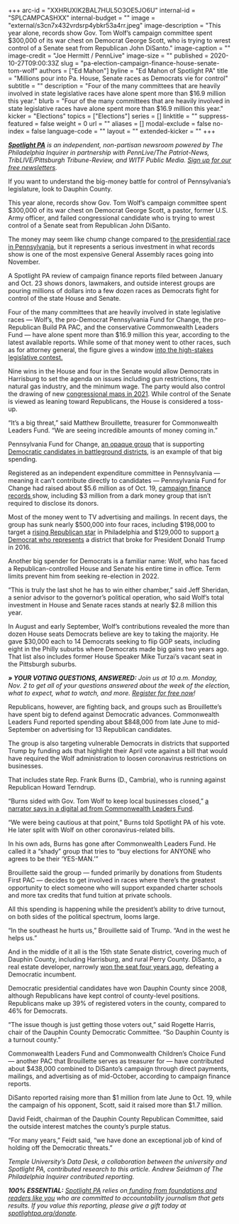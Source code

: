 +++
arc-id = "XXHRUXIK2BAL7HUL5O3OE5JO6U"
internal-id = "SPLCAMPCASHXX"
internal-budget = ""
image = "external/s3cn7x432vrdsrp4ybkr53a4rr.jpeg"
image-description = "This year alone, records show Gov. Tom Wolf’s campaign committee spent $300,000 of its war chest on Democrat George Scott, who is trying to wrest control of a Senate seat from Republican John DiSanto."
image-caption = ""
image-credit = "Joe Hermitt / PennLive"
image-size = ""
published = 2020-10-27T09:00:33Z
slug = "pa-election-campaign-finance-house-senate-tom-wolf"
authors = ["Ed Mahon"]
byline = "Ed Mahon of Spotlight PA"
title = "Millions pour into Pa. House, Senate races as Democrats vie for control"
subtitle = ""
description = "Four of the many committees that are heavily involved in state legislative races have alone spent more than $16.9 million this year."
blurb = "Four of the many committees that are heavily involved in state legislative races have alone spent more than $16.9 million this year."
kicker = "Elections"
topics = ["Elections"]
series = []
linktitle = ""
suppress-featured = false
weight = 0
url = ""
aliases = []
modal-exclude = false
no-index = false
language-code = ""
layout = ""
extended-kicker = ""
+++

<a href="https://www.spotlightpa.org/"><i><b>Spotlight PA</b></i></a><i> is an independent, non-partisan newsroom powered by The Philadelphia Inquirer in partnership with PennLive/The Patriot-News, TribLIVE/Pittsburgh Tribune-Review, and WITF Public Media. </i><a href="https://www.spotlightpa.org/newsletters"><i>Sign up for our free newsletters</i></a><i>.</i>

If you want to understand the big-money battle for control of Pennsylvania’s legislature, look to Dauphin County.

This year alone, records show Gov. Tom Wolf’s campaign committee spent $300,000 of its war chest on Democrat George Scott, a pastor, former U.S. Army officer, and failed congressional candidate who is trying to wrest control of a Senate seat from Republican John DiSanto.

The money may seem like chump change compared to <a href="https://www.npr.org/2020/10/13/923427969/presidential-campaign-tv-ad-spending-crosses-1-billion-mark-in-key-states">the presidential race in Pennsylvania</a>, but it represents a serious investment in what records show is one of the most expensive General Assembly races going into November.

A Spotlight PA review of campaign finance reports filed between January and Oct. 23 shows donors, lawmakers, and outside interest groups are pouring millions of dollars into a few dozen races as Democrats fight for control of the state House and Senate.

Four of the many committees that are heavily involved in state legislative races — Wolf’s, the pro-Democrat Pennsylvania Fund for Change, the pro-Republican Build PA PAC, and the conservative Commonwealth Leaders Fund — have alone spent more than $16.9 million this year, according to the latest available reports. While some of that money went to other races, such as for attorney general, the figure gives a window <a href="https://www.spotlightpa.org/news/2020/10/pa-election-state-house-flip-democrats-republicans/">into the high-stakes legislative contest.</a>

Nine wins in the House and four in the Senate would allow Democrats in Harrisburg to set the agenda on issues including gun restrictions, the natural gas industry, and the minimum wage. The party would also control the drawing of new <a href="https://www.wesa.fm/post/eye-redistricting-2021-national-group-targets-pa-legislative-races">congressional maps in 2021</a>. While control of the Senate is viewed as leaning toward Republicans, the House is considered a toss-up.

<script src="https://www.spotlightpa.org/embed.js" async></script><div data-spl-embed-version="1" data-spl-src="https://www.spotlightpa.org/embeds/newsletter/"></div>

“It’s a big threat,” said Matthew Brouillette, treasurer for Commonwealth Leaders Fund. “We are seeing incredible amounts of money coming in.”

Pennsylvania Fund for Change, <a href="https://www.inquirer.com/philly/columnists/clout/clout-wawa-sheetz-donate-governors-election-pennsylvania-20180928.html">an opaque group</a> that is supporting <a href="http://pafundforchange.com/races/">Democratic candidates in battleground districts</a>, is an example of that big spending.

Registered as an independent expenditure committee in Pennsylvania — meaning it can’t contribute directly to candidates — Pennsylvania Fund for Change had raised about $5.6 million as of Oct. 19, <a href="https://www.campaignfinanceonline.pa.gov/Pages/ShowReport.aspx?ReportID=333701&isStatement=0&is24Hour=0">campaign finance records </a>show, including $3 million from a dark money group that isn’t required to disclose its donors.

Most of the money went to TV advertising and mailings. In recent days, the group has sunk nearly $500,000 into four races, including $198,000 to target a <a href="https://billypenn.com/2020/10/08/pennsylvania-house-democrats-flip-martina-white-mike-doyle-northeast-philly-party-infighting/">rising Republican star</a> in Philadelphia and $129,000 to support <a href="https://triblive.com/local/valley-news-dispatch/longtime-stunt-performer-challenges-veteran-house-member-in-55th-district/">a Democrat who represents</a> a district that broke for President Donald Trump in 2016.

Another big spender for Democrats is a familiar name: Wolf, who has faced a Republican-controlled House and Senate his entire time in office. Term limits prevent him from seeking re-election in 2022.

“This is truly the last shot he has to win either chamber,” said Jeff Sheridan, a senior advisor to the governor’s political operation, who said Wolf’s total investment in House and Senate races stands at nearly $2.8 million this year.

In August and early September, Wolf’s contributions revealed the more than dozen House seats Democrats believe are key to taking the majority. He gave $30,000 each to 14 Democrats seeking to flip GOP seats, including eight in the Philly suburbs where Democrats made big gains two years ago. That list also includes former House Speaker Mike Turzai’s vacant seat in the Pittsburgh suburbs.

<i><b>» YOUR VOTING QUESTIONS, ANSWERED:</b></i><i> Join us at 10 a.m. Monday, Nov. 2 to get all of your questions answered about the week of the election, what to expect, what to watch, and more. </i><a href="https://inquirer.zoom.us/webinar/register/5816037238914/WN_zovGJrYlQO2s1h_KThtM1w"><i>Register for free now</i></a><i>!</i>

Republicans, however, are fighting back, and groups such as Brouillette’s have spent big to defend against Democratic advances. Commonwealth Leaders Fund reported spending about $848,000 from late June to mid-September on advertising for 13 Republican candidates.

The group is also targeting vulnerable Democrats in districts that supported Trump by funding ads that highlight their April vote against a bill that would have required the Wolf administration to loosen coronavirus restrictions on businesses.

That includes state Rep. Frank Burns (D., Cambria), who is running against Republican Howard Terndrup.

“Burns sided with Gov. Tom Wolf to keep local businesses closed,” <a href="https://www.facebook.com/ads/library/?active_status=all&ad_type=political_and_issue_ads&country=US&q=Commonwealth%20Leaders%20Fund&sort_data[direction]=desc&sort_data[mode]=relevancy_monthly_grouped">a narrator says in a digital ad from Commonwealth Leaders Fund</a>.

“We were being cautious at that point,” Burns told Spotlight PA of his vote. He later split with Wolf on other coronavirus-related bills.

In his own ads, Burns has gone after Commonwealth Leaders Fund. He called it a “shady” group that tries to “buy elections for ANYONE who agrees to be their ‘YES-MAN.’”

Brouillette said the group — funded primarily by donations from Students First PAC — decides to get involved in races where there’s the greatest opportunity to elect someone who will support expanded charter schools and more tax credits that fund tuition at private schools.

All this spending is happening while the president’s ability to drive turnout, on both sides of the political spectrum, looms large.

“In the southeast he hurts us,” Brouillette said of Trump. “And in the west he helps us.”

And in the middle of it all is the 15th state Senate district, covering much of Dauphin County, including Harrisburg, and rural Perry County. DiSanto, a real estate developer, narrowly <a href="https://www.pennlive.com/politics/2016/11/challenger_john_disanto_upsets.html">won the seat four years ago</a>, defeating a Democratic incumbent.

Democratic presidential candidates have won Dauphin County since 2008, although Republicans have kept control of county-level positions. Republicans make up 39% of registered voters in the county, compared to 46% for Democrats.

<script src="https://www.spotlightpa.org/embed.js" async></script><div data-spl-embed-version="1" data-spl-src="https://www.spotlightpa.org/embeds/cta/?url=https%3A%2F%2Fwww.spotlightpa.org%2Fdonate&eyebrow=BECOME%20A%20MEMBER&body=Make%20a%20gift%20today%20and%20help%20Spotlight%20PA%20continue%20to%20provide%20100%25%20essential%20reporting%20on%20the%20upcoming%20election%20in%20Pennsylvania.%20From%20court%20challenges%20to%20voter%20intimidation%2C%20our%20reporters%20are%20keeping%20watch%20for%20you.&cta=JOIN%20US%20NOW"></div>

“The issue though is just getting those voters out,” said Rogette Harris, chair of the Dauphin County Democratic Committee. “So Dauphin County is a turnout county.”

Commonwealth Leaders Fund and Commonwealth Children’s Choice Fund — another PAC that Brouillette serves as treasurer for — have contributed about $438,000 combined to DiSanto’s campaign through direct payments, mailings, and advertising as of mid-October, according to campaign finance reports.

DiSanto reported raising more than $1 million from late June to Oct. 19, while the campaign of his opponent, Scott, said it raised more than $1.7 million.

David Feidt, chairman of the Dauphin County Republican Committee, said the outside interest matches the county’s purple status.

“For many years,” Feidt said, “we have done an exceptional job of kind of holding off the Democratic threats.”

<i>Temple University’s Data Desk, a collaboration between the university and Spotlight PA, contributed research to this article. Andrew Seidman of The Philadelphia Inquirer contributed reporting.</i>

<i><b>100% ESSENTIAL:</b></i><i> </i><a href="https://www.spotlightpa.org/"><i>Spotlight PA</i></a><i> relies on</i><a href="https://www.spotlightpa.org/support"><i> funding from foundations and readers like you</i></a><i> who are committed to accountability journalism that gets results. If you value this reporting, please give a gift today at </i><a href="http://spotlightpa.org/donate"><i>spotlightpa.org/donate</i></a><i>.</i>

<script src="https://www.spotlightpa.org/embed.js" async></script><div data-spl-embed-version="1" data-spl-src="https://www.spotlightpa.org/embeds/tips/?tip_text=Are%20you%20a%20Pennsylvania%20resident%20with%20a%20voting%20or%20election%20question%3F%20Send%20it%20to%20Spotlight%20PA%20and%20we'll%20do%20our%20best%20to%20answer%20it.&flag_text=election%202020"></div>
